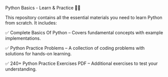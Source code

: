 Python Basics - Learn & Practice 🐍🚀

This repository contains all the essential materials you need to learn Python from scratch. It includes:

✅ Complete Basics Of Python – Covers fundamental concepts with example implementations.

✅ Python Practice Problems – A collection of coding problems with solutions for hands-on learning.

✅ 240+ Python Practice Exercises PDF – Additional exercises to test your understanding.
